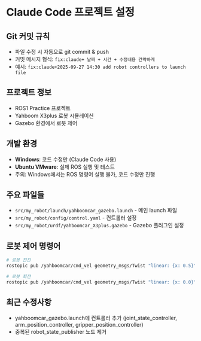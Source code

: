 # Claude Code 프로젝트 설정

## Git 커밋 규칙
- 파일 수정 시 자동으로 git commit & push
- 커밋 메시지 형식: `fix:claude+ 날짜 + 시간 + 수정내용 간략하게`
- 예시: `fix:claude+2025-09-27 14:30 add robot controllers to launch file`

## 프로젝트 정보
- ROS1 Practice 프로젝트
- Yahboom X3plus 로봇 시뮬레이션
- Gazebo 환경에서 로봇 제어

## 개발 환경
- **Windows**: 코드 수정만 (Claude Code 사용)
- **Ubuntu VMware**: 실제 ROS 실행 및 테스트
- 주의: Windows에서는 ROS 명령어 실행 불가, 코드 수정만 진행

## 주요 파일들
- `src/my_robot/launch/yahboomcar_gazebo.launch` - 메인 launch 파일
- `src/my_robot/config/control.yaml` - 컨트롤러 설정
- `src/my_robot/urdf/yahboomcar_X3plus.gazebo` - Gazebo 플러그인 설정

## 로봇 제어 명령어
```bash
# 로봇 전진
rostopic pub /yahboomcar/cmd_vel geometry_msgs/Twist "linear: {x: 0.5}" "angular: {z: 0.0}"

# 로봇 회전
rostopic pub /yahboomcar/cmd_vel geometry_msgs/Twist "linear: {x: 0.0}" "angular: {z: 0.5}"
```

## 최근 수정사항
- yahboomcar_gazebo.launch에 컨트롤러 추가 (joint_state_controller, arm_position_controller, gripper_position_controller)
- 중복된 robot_state_publisher 노드 제거